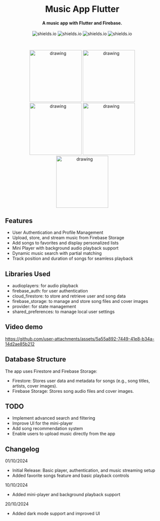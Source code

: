 <h1 align="center">
    <br>
    Music App Flutter
</h1>
<h4 align="center">
 A music app with Flutter and Firebase.
</h4>

<p align="center">
  <img alt="shields.io" src="https://img.shields.io/github/license/salvadordeveloper/TikTok-Flutter" />
  <img alt="shields.io" src="https://img.shields.io/github/issues/salvadordeveloper/TikTok-Flutter" />
  <img alt="shields.io" src="https://img.shields.io/github/stars/salvadordeveloper/TikTok-Flutter?style=social" />
  <img alt="shields.io" src="https://img.shields.io/youtube/views/sMKg6ILYgv0?style=social" />
</p>
<br/>
<p align="center">


</p>

<p align="center">
    <img src="https://scontent.fsgn2-7.fna.fbcdn.net/v/t1.15752-9/462551307_3757335217837847_8483666674138587353_n.jpg?_nc_cat=108&ccb=1-7&_nc_sid=9f807c&_nc_eui2=AeFYsSIY2BI1vbZ8Pcc75LMTuweQOALLEWC7B5A4AssRYPIHZ6cjii0PKeE212MN5jMiSblDLxZ-H10PWLr752hc&_nc_ohc=a0b9PTiXeg8Q7kNvgGOa1wd&_nc_zt=23&_nc_ht=scontent.fsgn2-7.fna&_nc_gid=AmJrre08ThKLv8RKnOcW0of&oh=03_Q7cD1QF-4YEsUdQTXGUEAG4JFRLiCHaOftuDFaHMVyD3aN-Xww&oe=6743348F" alt="drawing"   width="170"/>
    <img src="https://scontent.fsgn2-10.fna.fbcdn.net/v/t1.15752-9/462538150_8837328519663561_54299483891190732_n.jpg?_nc_cat=109&ccb=1-7&_nc_sid=9f807c&_nc_eui2=AeGEozI66t7jaBEGBayCcfrpmwHwVhxVHlWbAfBWHFUeVXJegvZSVSMaJ7dNw2My45LWfz-pWksnvEB4BGLHfrob&_nc_ohc=hiWDrnipagEQ7kNvgE7ZFX5&_nc_zt=23&_nc_ht=scontent.fsgn2-10.fna&_nc_gid=AmJrre08ThKLv8RKnOcW0of&oh=03_Q7cD1QGK43pDv0xpeyLPT3ICpfz8lvpwWgPIVgV-wT5jfZv7ow&oe=67434CAB" alt="drawing"   width="170"/>
    <img src="https://scontent.fsgn2-11.fna.fbcdn.net/v/t1.15752-9/462537672_424291520714051_4774101755731657238_n.jpg?_nc_cat=105&ccb=1-7&_nc_sid=9f807c&_nc_eui2=AeHDQpTkUo99KOvSmZJxoJEaTvxVAR4u4lJO_FUBHi7iUrLKpHlpXj86NthMP26ItGoAbh8rm2zfVkZqaI1SlkRy&_nc_ohc=n50U_zrz51YQ7kNvgEU0o5C&_nc_zt=23&_nc_ht=scontent.fsgn2-11.fna&_nc_gid=AmJrre08ThKLv8RKnOcW0of&oh=03_Q7cD1QE4D6TozBDN7CkSFdBbpksxKYye1bfWA6QMLDSfO-cYNA&oe=67434300" alt="drawing"   width="170"/>
    <img src="https://scontent.fsgn2-6.fna.fbcdn.net/v/t1.15752-9/462548766_1547953785917727_4566983958714281876_n.jpg?_nc_cat=111&ccb=1-7&_nc_sid=9f807c&_nc_eui2=AeF9V_DtKA5phNXzlGSKbDdYMAnnNHoIPoEwCec0egg-gcZ2fiP27LdFO8cbF1kmzVC1EnfVwxI_UKeueAqqrYd2&_nc_ohc=iTHgx4tpkJkQ7kNvgGtjT2Z&_nc_zt=23&_nc_ht=scontent.fsgn2-6.fna&_nc_gid=AmJrre08ThKLv8RKnOcW0of&oh=03_Q7cD1QE6pMmbqfnXxFMQ3UHxe-Q7r0dhn5fGkn5g3C7632yVvQ&oe=674337B5" alt="drawing"   width="170"/>
<img src="https://scontent.fsgn2-10.fna.fbcdn.net/v/t1.15752-9/462538203_1082536466906501_5884413400571758828_n.jpg?_nc_cat=109&ccb=1-7&_nc_sid=9f807c&_nc_eui2=AeFFZ59x1PT-f7AiOELpEX1WxQPW9m7tX8TFA9b2bu1fxKdQfa42zUKfh76DBuGKCdgz67-jApbO4OplvHa9MQjw&_nc_ohc=mWLRs5dK9_4Q7kNvgHuuJUh&_nc_zt=23&_nc_ht=scontent.fsgn2-10.fna&_nc_gid=AmJrre08ThKLv8RKnOcW0of&oh=03_Q7cD1QFjdCQzHyGqhOu5eXhuJs4iIdJZd1N3KTz23WNmAjUUvA&oe=67434605" alt="drawing"   width="170"/>

</p>

## Features
- User Authentication and Profile Management
- Upload, store, and stream music from Firebase Storage
- Add songs to favorites and display personalized lists
- Mini Player with background audio playback support
- Dynamic music search with partial matching
- Track position and duration of songs for seamless playback
## Libraries Used
- audioplayers: for audio playback
- firebase_auth: for user authentication
- cloud_firestore: to store and retrieve user and song data
- firebase_storage: to manage and store song files and cover images
- provider: for state management
- shared_preferences: to manage local user settings

## Video demo
https://github.com/user-attachments/assets/5a55a892-7449-41e8-b34a-14d2ae85b212

## Database Structure

The app uses Firestore and Firebase Storage:
- Firestore: Stores user data and metadata for songs (e.g., song titles, artists, cover images).
- Firebase Storage: Stores song audio files and cover images.


## TODO

- Implement advanced search and filtering
- Improve UI for the mini-player
- Add song recommendation system
- Enable users to upload music directly from the app


## Changelog

01/10/2024
- Initial Release: Basic player, authentication, and music streaming setup
- Added favorite songs feature and basic playback controls

10/10/2024

- Added mini-player and background playback support

20/10/2024
- Added dark mode support and improved UI
